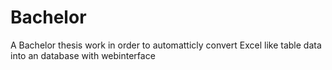 # Bachelor
A Bachelor thesis work in order to automatticly convert Excel like table data into an database with webinterface
